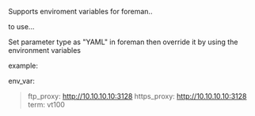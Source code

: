 Supports enviroment variables for foreman..


to use...

Set parameter type as "YAML" in foreman then override it by using the environment variables

example:

env_var:
  > ftp_proxy: http://10.10.10.10:3128
  > https_proxy: http://10.10.10.10:3128
  > term: vt100

